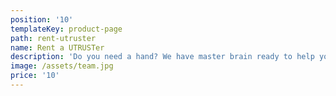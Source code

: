 ```yaml
---
position: '10'
templateKey: product-page
path: rent-utruster
name: Rent a UTRUSTer
description: 'Do you need a hand? We have master brain ready to help you '
image: /assets/team.jpg
price: '10'
---
```


